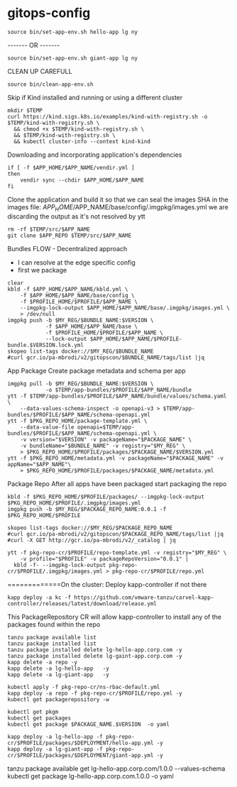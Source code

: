 # gitops-config


```shell
source bin/set-app-env.sh hello-app lg ny
```
------- OR -------
```shell
source bin/set-app-env.sh giant-app lg ny
```

CLEAN UP CAREFULL
```shell
source bin/clean-app-env.sh
```
Skip if Kind installed and running or using a different cluster
```shell
mkdir $TEMP
curl https://kind.sigs.k8s.io/examples/kind-with-registry.sh -o $TEMP/kind-with-registry.sh \
  && chmod +x $TEMP/kind-with-registry.sh \
  && $TEMP/kind-with-registry.sh \
  && kubectl cluster-info --context kind-kind
```

Downloading and incorporating application's dependencies
``` shell
if [ -f $APP_HOME/$APP_NAME/vendir.yml ] 
then
    vendir sync --chdir $APP_HOME/$APP_NAME
fi
```

Clone the application and build it so that we can seal the images SHA 
in the images file:  $APP_HOME/$APP_NAME/base/config/.imgpkg/images.yml
we are discarding the output as it's not resolved by ytt
```shell
rm -rf $TEMP/src/$APP_NAME
git clone $APP_REPO $TEMP/src/$APP_NAME
```

Bundles FLOW - Decentralized approach 
- I can resolve at the edge specific config
- first we package
```shell
clear
kbld -f $APP_HOME/$APP_NAME/kbld.yml \
    -f $APP_HOME/$APP_NAME/base/config \
    -f $PROFILE_HOME/$PROFILE/$APP_NAME \
    --imgpkg-lock-output $APP_HOME/$APP_NAME/base/.imgpkg/images.yml \
    > /dev/null
imgpkg push -b $MY_REG/$BUNDLE_NAME:$VERSION \
            -f $APP_HOME/$APP_NAME/base \
            -f $PROFILE_HOME/$PROFILE/$APP_NAME \
            --lock-output $APP_HOME/$APP_NAME/$PROFILE-bundle.$VERSION.lock.yml
skopeo list-tags docker://$MY_REG/$BUNDLE_NAME
#curl gcr.io/pa-mbrodi/v2/gitopscon/$BUNDLE_NAME/tags/list |jq
```

App Package
Create package metadata and schema per app
```shell
imgpkg pull -b $MY_REG/$BUNDLE_NAME:$VERSION \
            -o $TEMP/app-bundles/$PROFILE/$APP_NAME/bundle
ytt -f $TEMP/app-bundles/$PROFILE/$APP_NAME/bundle/values/schema.yaml \
    --data-values-schema-inspect -o openapi-v3 > $TEMP/app-bundles/$PROFILE/$APP_NAME/schema-openapi.yml
ytt -f $PKG_REPO_HOME/package-template.yml \
    --data-value-file openapi=$TEMP/app-bundles/$PROFILE/$APP_NAME/schema-openapi.yml \
    -v version="$VERSION" -v packageName="$PACKAGE_NAME" \
    -v bundleName="$BUNDLE_NAME" -v registry="$MY_REG" \
    > $PKG_REPO_HOME/$PROFILE/packages/$PACKAGE_NAME/$VERSION.yml
ytt -f $PKG_REPO_HOME/metadata.yml -v packageName="$PACKAGE_NAME" -v appName="$APP_NAME"\
    > $PKG_REPO_HOME/$PROFILE/packages/$PACKAGE_NAME/metadata.yml
```

Package Repo
After all apps have been packaged start packaging the repo
```shell
kbld -f $PKG_REPO_HOME/$PROFILE/packages/ --imgpkg-lock-output $PKG_REPO_HOME/$PROFILE/.imgpkg/images.yml
imgpkg push -b $MY_REG/$PACKAGE_REPO_NAME:0.0.1 -f $PKG_REPO_HOME/$PROFILE

skopeo list-tags docker://$MY_REG/$PACKAGE_REPO_NAME
#curl gcr.io/pa-mbrodi/v2/gitopscon/$PACKAGE_REPO_NAME/tags/list |jq
#curl -X GET http://gcr.io/pa-mbrodi/v2/_catalog | jq

ytt -f pkg-repo-cr/$PROFILE/repo-template.yml -v registry="$MY_REG" \
    -v profile="$PROFILE" -v packageRepoVersion="0.0.1" |
  kbld -f- --imgpkg-lock-output pkg-repo-cr/$PROFILE/.imgpkg/images.yml > pkg-repo-cr/$PROFILE/repo.yml
```


=============On the cluster:
Deploy kapp-controller if not there
```shell
kapp deploy -a kc -f https://github.com/vmware-tanzu/carvel-kapp-controller/releases/latest/download/release.yml
```

This PackageRepository CR will allow kapp-controller to install any of the packages found within the repo
```shell
tanzu package available list
tanzu package installed list
tanzu package installed delete lg-hello-app.corp.com -y
tanzu package installed delete lg-gaint-app.corp.com -y
kapp delete -a repo -y
kapp delete -a lg-hello-app   -y
kapp delete -a lg-giant-app   -y
```

```shell
kubectl apply -f pkg-repo-cr/ns-rbac-default.yml
kapp deploy -a repo -f pkg-repo-cr/$PROFILE/repo.yml -y
kubectl get packagerepository -w
```
```shell
kubectl get pkgm
kubectl get packages 
kubectl get package $PACKAGE_NAME.$VERSION  -o yaml
```

```shell  
kapp deploy -a lg-hello-app -f pkg-repo-cr/$PROFILE/packages/$DEPLOYMENT/hello-app.yml -y
kapp deploy -a lg-giant-app -f pkg-repo-cr/$PROFILE/packages/$DEPLOYMENT/giant-app.yml -y
```

tanzu package available get lg-hello-app.corp.com/1.0.0 --values-schema
kubectl get package lg-hello-app.corp.com.1.0.0 -o yaml 